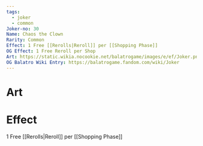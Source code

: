 ```yaml
---
tags:
  - joker
  - common
Joker-no: 30
Name: Chaos the Clown
Rarity: Common
Effect: 1 Free [[Rerolls|Reroll]] per [[Shopping Phase]]
OG Effect: 1 Free Reroll per Shop
Art: https://static.wikia.nocookie.net/balatrogame/images/e/ef/Joker.png/revision/latest?cb=20230925003651
OG Balatro Wiki Entry: https://balatrogame.fandom.com/wiki/Joker
---
```

# Art
# Effect
1 Free [[Rerolls|Reroll]] per [[Shopping Phase]]